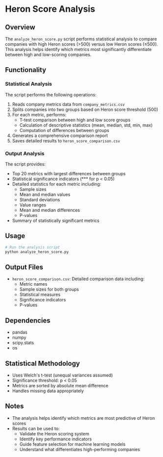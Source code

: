 # Heron Score Analysis

## Overview
The `analyze_heron_score.py` script performs statistical analysis to compare companies with high Heron scores (>500) versus low Heron scores (≤500). This analysis helps identify which metrics most significantly differentiate between high and low-scoring companies.

## Functionality

### Statistical Analysis
The script performs the following operations:
1. Reads company metrics data from `company_metrics.csv`
2. Splits companies into two groups based on Heron score threshold (500)
3. For each metric, performs:
   - T-test comparison between high and low score groups
   - Calculation of descriptive statistics (mean, median, std, min, max)
   - Computation of differences between groups
4. Generates a comprehensive comparison report
5. Saves detailed results to `heron_score_comparison.csv`

### Output Analysis
The script provides:
- Top 20 metrics with largest differences between groups
- Statistical significance indicators (*** for p < 0.05)
- Detailed statistics for each metric including:
  - Sample sizes
  - Mean and median values
  - Standard deviations
  - Value ranges
  - Mean and median differences
  - P-values
- Summary of statistically significant metrics

## Usage
```python
# Run the analysis script
python analyze_heron_score.py
```

## Output Files
- `heron_score_comparison.csv`: Detailed comparison data including:
  - Metric names
  - Sample sizes for both groups
  - Statistical measures
  - Significance indicators
  - P-values

## Dependencies
- pandas
- numpy
- scipy.stats
- os

## Statistical Methodology
- Uses Welch's t-test (unequal variances assumed)
- Significance threshold: p < 0.05
- Metrics are sorted by absolute mean difference
- Handles missing data appropriately

## Notes
- The analysis helps identify which metrics are most predictive of Heron scores
- Results can be used to:
  - Validate the Heron scoring system
  - Identify key performance indicators
  - Guide feature selection for machine learning models
  - Understand what differentiates high-performing companies 